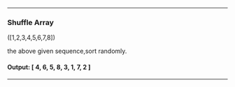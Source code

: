 <hr></hr>

### Shuffle Array

([1,2,3,4,5,6,7,8])

the above given sequence,sort randomly.

#### Output: [ 4, 6, 5, 8, 3, 1, 7, 2 ]

<hr></hr>